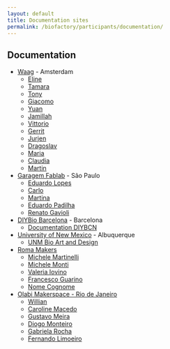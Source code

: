 ```yaml
---
layout: default
title: Documentation sites
permalink: /biofactory/participants/documentation/
---
```


## Documentation

* [Waag](http://www.waag.org) - Amsterdam
  * [Eline](http://elinevanderploeg.github.io/endexam/biohack.html)
  * [Tamara](http://tamaratomoro.github.io/)
  * [Tony](https://tg4259.github.io)
  * [Giacomo](http://gg-loop.github.io)
  * [Yuan](https://github.com/Yuanamoto)
  * [Jamillah](http://jamillah.github.io/)
  * [Vittorio](http://vittoriomilone.github.io/)
  * [Gerrit](https://www.wevolver.com/gerrit.niezen/biofactory)
  * [Jurjen](http://jurminator.github.io/)
  * [Dragoslav](http://dragoslav.github.io/diy/)
  * [Maria](http://mariaboto.github.io)
  * [Claudia](http://claudiasbricks.github.io/)
  * [Martin](https://github.com/MartiniMartin/Biohack-Academy)
* [Garagem Fablab](http://www.garagemfablab.com) - São Paulo
  * [Eduardo Lopes](https://biohackacademyelopes.wordpress.com)
  * [Carlo](https://github.com/carloscandidojr/biohackacademy/wiki)
  * [Martina](https://martinaferracane.wordpress.com/bio-hack-adventure-in-sao-paulo/)
  * [Eduardo Padilha](https://hackscientist.wordpress.com/2015/03/16/ola-mundo/)
  * [Renato Gavioli](https://github.com/renatogavioli)
* [DIYBio Barcelona](http://www.meetup.com/Barcelona-DIYbio-Meetup/) - Barcelona
  * [Documentation DIYBCN](http://www.diybcn.org/category/biohack-academy/)
* [University of New Mexico](http://www.unm.edu) - Albuquerque
  * [UNM Bio Art and Design](https://github.com/unmbioartanddesign/biofactory/wiki/Biofactory-Course,-Waag-Society-Documentation:--Week-1)
* [Roma Makers](http://officine.romamakers.org/biohack/students/)
  * [Michele Martinelli](http://officine.romamakers.org/biohack/students/Michele_Martinelli/)
  * [Michele Monti](http://officine.romamakers.org/biohack/students/Michele_Monti/)
  * [Valeria Iovino](http://officine.romamakers.org/biohack/students/Valeria%20Iovino/)
  * [Francesco Guarino](http://officine.romamakers.org/biohack/students/francesco%20guarino%20bio%20hack/)
  * [Nome Cognome](http://officine.romamakers.org/biohack/students/nome_cognome/)
* [Olabi Makerspace - Rio de Janeiro](http://olabi.co)
  * [Willian](http://wilmaker.github.io)
  * [Caroline Macedo](http://carolinemacedo.github.io/)
  * [Gustavo Meira](http://gudeco.github.io)
  * [Diogo Monteiro](http://diogomaker.github.io/)
  * [Gabriela Rocha](http://gabirocha.github.io/)
  * [Fernando Limoeiro](http://quantumbrew.github.io/)
